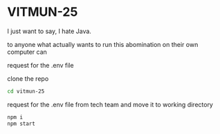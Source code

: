 # VITMUN-25

I just want to say, I hate Java.

to anyone what actually wants to run this abomination on their own computer can

request for the .env file

clone the repo

```bash
cd vitmun-25
```

request for the .env file from tech team and move it to working directory

```bash
npm i
npm start
```
